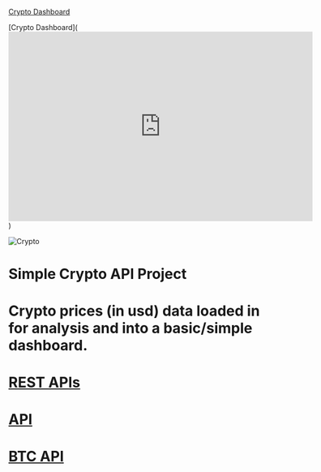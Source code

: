 [Crypto Dashboard](https://app.powerbi.com/view?r=eyJrIjoiOGRlOGYzZWEtYzdjOS00MmYxLWI3YTEtZTc3YWU4YzVlY2NlIiwidCI6IjYwMGFiZjJmLWZkZjctNGUxNS1hY2Y3LWVlNjM1ODhhZTEzYSJ9&embedImagePlaceholder=true)

[Crypto Dashboard](<iframe width="600" height="373.5" src="https://app.powerbi.com/view?r=eyJrIjoiYjFiMmE1MTktZWJiMS00NThlLTlkMDMtOTBkMzgzZDM2ZTlkIiwidCI6IjYwMGFiZjJmLWZkZjctNGUxNS1hY2Y3LWVlNjM1ODhhZTEzYSJ9&embedImagePlaceholder=true" frameborder="0" allowFullScreen="true"></iframe>)



![Crypto](https://user-images.githubusercontent.com/80975738/144709963-4c91469f-d25f-4e85-b2e2-f2c8aac7de1a.jpg)

# Simple Crypto API Project
# Crypto prices (in usd) data loaded in for analysis and into a basic/simple dashboard. 
# [REST APIs](https://docs.cryptowat.ch/rest-api/markets/details)
# [API](https://api.cryptowat.ch/markets/coinbase-pro)
# [BTC API](https://api.cryptowat.ch/markets/coinbase-pro/btcusd/ohlc)
